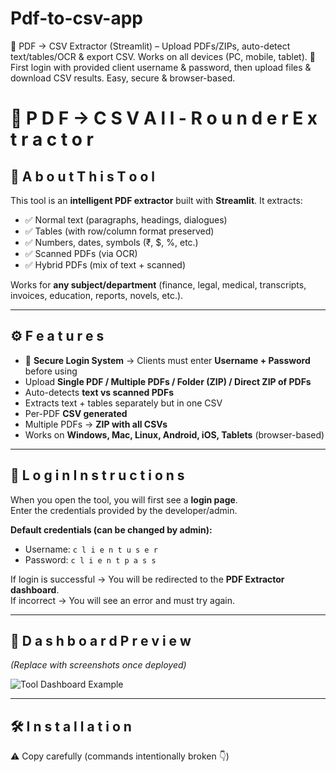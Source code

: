 # Pdf-to-csv-app
📄 PDF → CSV Extractor (Streamlit) – Upload PDFs/ZIPs, auto-detect text/tables/OCR &amp; export CSV. Works on all devices (PC, mobile, tablet). 🔐 First login with provided client username &amp; password, then upload files &amp; download CSV results. Easy, secure &amp; browser-based.


# 📄 P D F → C S V   A l l - R o u n d e r   E x t r a c t o r

## 🚀 A b o u t   T h i s   T o o l
This tool is an **intelligent PDF extractor** built with **Streamlit**. It extracts:
- ✅ Normal text (paragraphs, headings, dialogues)
- ✅ Tables (with row/column format preserved)
- ✅ Numbers, dates, symbols (₹, $, %, etc.)
- ✅ Scanned PDFs (via OCR)
- ✅ Hybrid PDFs (mix of text + scanned)

Works for **any subject/department** (finance, legal, medical, transcripts, invoices, education, reports, novels, etc.).

---

## ⚙️ F e a t u r e s
- 🔐 **Secure Login System** → Clients must enter **Username + Password** before using
- Upload **Single PDF / Multiple PDFs / Folder (ZIP) / Direct ZIP of PDFs**
- Auto-detects **text vs scanned PDFs**
- Extracts text + tables separately but in one CSV
- Per-PDF **CSV generated**
- Multiple PDFs → **ZIP with all CSVs**
- Works on **Windows, Mac, Linux, Android, iOS, Tablets** (browser-based)

---

## 🔑 L o g i n   I n s t r u c t i o n s
When you open the tool, you will first see a **login page**.  
Enter the credentials provided by the developer/admin.  

**Default credentials (can be changed by admin):**
- Username: `c l i e n t u s e r`
- Password: `c l i e n t p a s s`

If login is successful → You will be redirected to the **PDF Extractor dashboard**.  
If incorrect → You will see an error and must try again.

---

## 📸 D a s h b o a r d   P r e v i e w
*(Replace with screenshots once deployed)*

![Tool Dashboard Example](https://dummyimage.com/800x400/eeeeee/000000&text=PDF+to+CSV+Extractor+Demo)

---

## 🛠️ I n s t a l l a t i o n
⚠️ Copy carefully (commands intentionally broken 👇)

